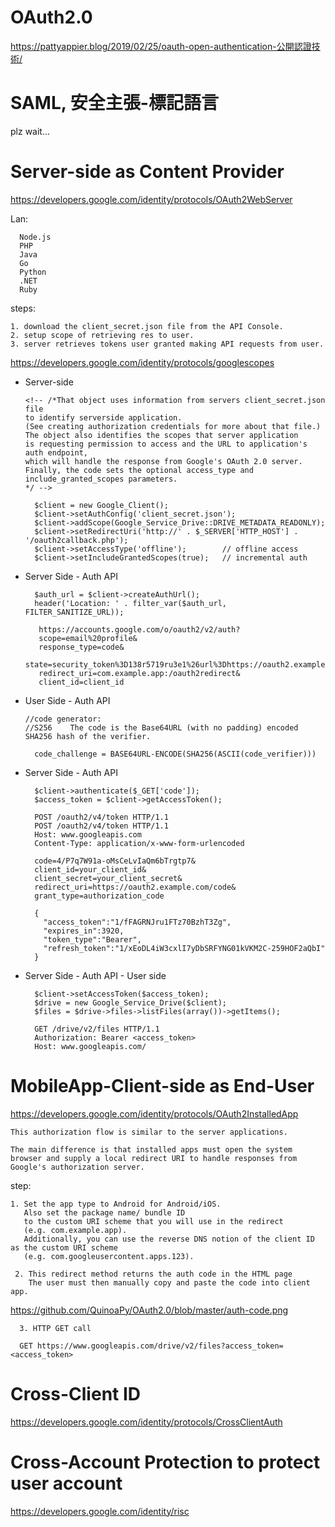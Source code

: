# OAuth2.0

https://pattyappier.blog/2019/02/25/oauth-open-authentication-公開認證技術/

# SAML, 安全主張-標記語言

  plz wait... 

# Server-side as Content Provider

  https://developers.google.com/identity/protocols/OAuth2WebServer

 Lan:

      Node.js
      PHP
      Java
      Go
      Python 
      .NET
      Ruby
      
  steps:
  
    1. download the client_secret.json file from the API Console. 
    2. setup scope of retrieving res to user.
    3. server retrieves tokens user granted making API requests from user.
   https://developers.google.com/identity/protocols/googlescopes
    
* Server-side

      <!-- /*That object uses information from servers client_secret.json file 
      to identify serverside application. 
      (See creating authorization credentials for more about that file.) 
      The object also identifies the scopes that server application 
      is requesting permission to access and the URL to application's auth endpoint, 
      which will handle the response from Google's OAuth 2.0 server. 
      Finally, the code sets the optional access_type and include_granted_scopes parameters.
      */ -->

        $client = new Google_Client();
        $client->setAuthConfig('client_secret.json');
        $client->addScope(Google_Service_Drive::DRIVE_METADATA_READONLY);
        $client->setRedirectUri('http://' . $_SERVER['HTTP_HOST'] . '/oauth2callback.php');
        $client->setAccessType('offline');        // offline access
        $client->setIncludeGrantedScopes(true);   // incremental auth

* Server Side - Auth API

    <!-- // server redirect user to Oauth2.0 API -->
    
        $auth_url = $client->createAuthUrl();
        header('Location: ' . filter_var($auth_url, FILTER_SANITIZE_URL));
        
         https://accounts.google.com/o/oauth2/v2/auth?
         scope=email%20profile&
         response_type=code&
         state=security_token%3D138r5719ru3e1%26url%3Dhttps://oauth2.example.com/token&
         redirect_uri=com.example.app:/oauth2redirect&
         client_id=client_id

* User Side - Auth API

      //code generator:
      //S256	The code is the Base64URL (with no padding) encoded SHA256 hash of the verifier.
    
        code_challenge = BASE64URL-ENCODE(SHA256(ASCII(code_verifier)))

* Server Side - Auth API

    <!-- // exchange auth code for refresh & access tokens -->
    
        $client->authenticate($_GET['code']);
        $access_token = $client->getAccessToken();
       
        POST /oauth2/v4/token HTTP/1.1
        POST /oauth2/v4/token HTTP/1.1
        Host: www.googleapis.com
        Content-Type: application/x-www-form-urlencoded

        code=4/P7q7W91a-oMsCeLvIaQm6bTrgtp7&
        client_id=your_client_id&
        client_secret=your_client_secret&
        redirect_uri=https://oauth2.example.com/code&
        grant_type=authorization_code
        
        {
          "access_token":"1/fFAGRNJru1FTz70BzhT3Zg",
          "expires_in":3920,
          "token_type":"Bearer",
          "refresh_token":"1/xEoDL4iW3cxlI7yDbSRFYNG01kVKM2C-259HOF2aQbI"
        }

* Server Side - Auth API - User side

    <!-- // server retrieves tokens user granted making API requests from user.
    // this is a Google Drive Example -->
    
        $client->setAccessToken($access_token);
        $drive = new Google_Service_Drive($client);
        $files = $drive->files->listFiles(array())->getItems();
        
        GET /drive/v2/files HTTP/1.1
        Authorization: Bearer <access_token>
        Host: www.googleapis.com/


# MobileApp-Client-side as End-User

  https://developers.google.com/identity/protocols/OAuth2InstalledApp
  
    This authorization flow is similar to the server applications. 
    
    The main difference is that installed apps must open the system browser and supply a local redirect URI to handle responses from Google's authorization server.
    
step:
    
    1. Set the app type to Android for Android/iOS.
       Also set the package name/ bundle ID 
       to the custom URI scheme that you will use in the redirect
       (e.g. com.example.app). 
       Additionally, you can use the reverse DNS notion of the client ID as the custom URI scheme 
       (e.g. com.googleusercontent.apps.123).
       
     2. This redirect method returns the auth code in the HTML page
        The user must then manually copy and paste the code into client app.
        
   https://github.com/QuinoaPy/OAuth2.0/blob/master/auth-code.png
   
   
      3. HTTP GET call
      
      GET https://www.googleapis.com/drive/v2/files?access_token=<access_token>

# Cross-Client ID

  https://developers.google.com/identity/protocols/CrossClientAuth

# Cross-Account Protection to protect user account

  https://developers.google.com/identity/risc
